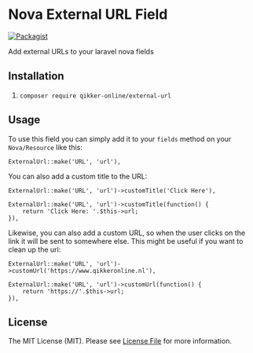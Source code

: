 
# Nova External URL Field
[![Packagist](https://img.shields.io/packagist/l/qikker-online/external-url.svg?style=flat-square)](https://packagist.org/packages/qikker-online/external-url)

Add external URLs to your laravel nova fields

## Installation
1. `composer require qikker-online/external-url`

## Usage

To use this field you can simply add it to your `fields` method on your `Nova/Resource` like this:

```
ExternalUrl::make('URL', 'url'),
```

You can also add a custom title to the URL:
```
ExternalUrl::make('URL', 'url')->customTitle('Click Here'),

ExternalUrl::make('URL', 'url')->customTitle(function() {
    return 'Click Here: '.$this->url;
}),
```

Likewise, you can also add a custom URL, so when the user clicks on the link it will be sent to somewhere else. This might be useful if you want to clean up the url:
```
ExternalUrl::make('URL', 'url')->customUrl('https://www.qikkeronline.nl'),

ExternalUrl::make('URL', 'url')->customUrl(function() {
    return 'https://'.$this->url;
}),
```



## License

The MIT License (MIT). Please see [License File](LICENSE.md) for more information.
